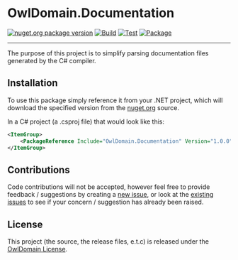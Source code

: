# OwlDomain.Documentation

[<img src="https://img.shields.io/nuget/v/OwlDomain.Documentation?logo=nuget" alt="nuget.org package version">](https://www.nuget.org/packages/OwlDomain.Documentation)
[![Build](https://github.com/Owl-Domain/Documentation/actions/workflows/build.yml/badge.svg)](https://github.com/Owl-Domain/Documentation/actions/workflows/build.yml)
[![Test](https://github.com/Owl-Domain/Documentation/actions/workflows/test.yml/badge.svg)](https://github.com/Owl-Domain/Documentation/actions/workflows/test.yml)
[![Package](https://github.com/Owl-Domain/Documentation/actions/workflows/package.yml/badge.svg)](https://github.com/Owl-Domain/Documentation/actions/workflows/package.yml)

---

The purpose of this project is to simplify parsing documentation files generated by the C# compiler.


## Installation

To use this package simply reference it from your .NET project, which will download the specified
version from the [nuget.org](https://www.nuget.org/packages/OwlDomain.Documentation) source.

In a C# project (a .csproj file) that would look like this:

```xml
<ItemGroup>
	<PackageReference Include="OwlDomain.Documentation" Version="1.0.0" />
</ItemGroup>
```


## Contributions

Code contributions will not be accepted, however feel free to provide feedback / suggestions
by creating a [new issue](https://github.com/Owl-Domain/Documentation/issues/new), or look at
the [existing issues](https://github.com/Owl-Domain/Documentation/issues?q=) to see if your
concern / suggestion has already been raised.


## License

This project (the source, the release files, e.t.c) is released under the
[OwlDomain License](https://github.com/Owl-Domain/Documentation/blob/master/license.md).
